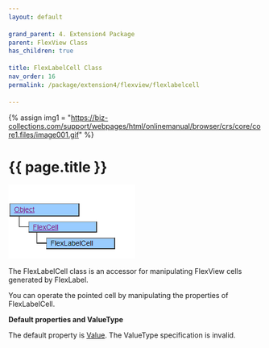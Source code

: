 ```yaml
---
layout: default

grand_parent: 4. Extension4 Package
parent: FlexView Class
has_children: true

title: FlexLabelCell Class
nav_order: 16
permalink: /package/extension4/flexview/flexlabelcell

---
```

{% assign img1 = "https://biz-collections.com/support/webpages/html/onlinemanual/browser/crs/core/core1.files/image001.gif" %}


# {{ page.title }}

<a href="/img/Package/Ext4-FlexView-FlexLabelCell.PNG" target="_blank">
<img src="/img/Package/Ext4-FlexView-FlexLabelCell.PNG" alt="login image"></a>


The FlexLabelCell class is an accessor for manipulating FlexView cells generated by FlexLabel.

You can operate the pointed cell by manipulating the properties of FlexLabelCell.


**Default properties and ValueType**<br>

The default property is <a href="/package/extension4/flexview/flexcell/properties/value">Value</a>. The ValueType specification is invalid.